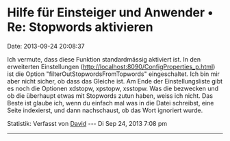 Hilfe für Einsteiger und Anwender • Re: Stopwords aktivieren
============================================================

Date: 2013-09-24 20:08:37

Ich vermute, dass diese Funktion standardmässig aktiviert ist. In den
erweiterten Einstellungen
(<http://localhost:8090/ConfigProperties_p.html>) ist die Option
\"filterOutStopwordsFromTopwords\" eingeschaltet. Ich bin mir aber nicht
sicher, ob dass das Gleiche ist. Am Ende der Einstellungsliste gibt es
noch die Optionen xdstopw, xpstopw, xsstopw. Was die bezwecken und ob
die überhaupt etwas mit Stopwords zutun haben, weiss ich nicht. Das
Beste ist glaube ich, wenn du einfach mal was in die Datei schreibst,
eine Seite indexierst, und dann nachschaust, ob das Wort ignoriert
wurde.

Statistik: Verfasst von
[David](http://forum.yacy-websuche.de/memberlist.php?mode=viewprofile&u=8887)
--- Di Sep 24, 2013 7:08 pm

------------------------------------------------------------------------
